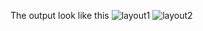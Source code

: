 The output look like this
![layout1](https://github.com/vi5github/layout-using-html-and-css/assets/137641576/02d4f093-cfc1-4d65-be72-d5218514faa0)
![layout2](https://github.com/vi5github/layout-using-html-and-css/assets/137641576/d625babf-41ef-4159-86d5-2889284df4d6)
